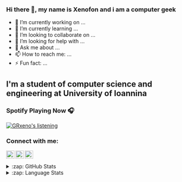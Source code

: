 ### Hi there 👋, my name is Xenofon and i am a computer geek

- 🔭 I’m currently working on ...
- 🌱 I’m currently learning ...
- 👯 I’m looking to collaborate on ...
- 🤔 I’m looking for help with ...
- 💬 Ask me about ...
- 📫 How to reach me: ...
- ⚡ Fun fact: ...


## I'm a student of computer science and engineering at University of Ioannina


### Spotify Playing Now 🎧

[![GRxeno's listening](https://novatorem-three-ruddy.vercel.app/api/spotify)](https://open.spotify.com/user/GRxeno)


### Connect with me:

<!--[<img align="left" alt="codeSTACKr.com" width="22px" src="https://raw.githubusercontent.com/iconic/open-iconic/master/svg/globe.svg" />][website]-->
<!--[<img align="left" alt="codeSTACKr | YouTube" width="22px" src="https://cdn.jsdelivr.net/npm/simple-icons@v3/icons/youtube.svg" />][youtube]-->
[<img align="left" alt="GRxeno | Twitter" width="22px" src="https://cdn.jsdelivr.net/npm/simple-icons@v3/icons/twitter.svg" />][twitter]
[<img align="left" alt="GRxeno | LinkedIn" width="22px" src="https://cdn.jsdelivr.net/npm/simple-icons@v3/icons/linkedin.svg" />][linkedin]
[<img align="left" alt="GRxeno | Instagram" width="22px" src="https://cdn.jsdelivr.net/npm/simple-icons@v3/icons/instagram.svg" />][instagram]

<br />
<br />

<details>
  
<summary>:zap: GitHub Stats</summary>

<img align="left" alt="GRxeno's GitHub Stats" src="https://github-readme-stats-seven-tan.vercel.app/api?username=GRxeno&show_icons=true&hide_border=true&theme=dracula" />
  <br /><br /><br /><br /><br /><br /><br /><br /><br />

</details>

<details>
  
<summary>:zap: Language Stats</summary>

[![Top Langs](https://github-readme-stats-seven-tan.vercel.app/api/top-langs/?username=GRxeno&theme=dracula)](https://github.com/grxeno/github-readme-stats)

</details>


<!--[website]: -->
[twitter]: https://twitter.com/xeno_pap
[instagram]: https://www.instagram.com/xeno_pap
[linkedin]: https://www.linkedin.com/in/xenopap

